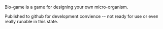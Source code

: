 Bio-game is a game for designing your own micro-organism.

Published to github for development convience -- not ready for use or even really runable in this state.
